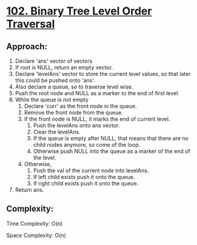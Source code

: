 # [102. Binary Tree Level Order Traversal](https://leetcode.com/problems/binary-tree-level-order-traversal/description/)

## Approach:
1. Declare 'ans' vector of vectors
2. If root is NULL, return an empty vector.
3. Declare 'levelAns' vector to store the current level values, so that later this could be pushed onto 'ans'.
4. Also declare a queue, so to traverse level wise.
5. Push the root node and NULL as a marker to the end of first level.
6. While the queue is not empty
     1. Declare 'curr' as the front node in the queue.
     2. Remove the front node from the queue.
     3. If the front node is NULL, it marks the end of current level.
          1. Push the levelAns onto ans vector.
          2. Clear the levelAns.
          3. If the queue is empty after NULL, that means that there are no child nodes anymore, so come of the loop.
          4. Otherwise push NULL into the queue as a marker of the end of the level.
     4. Otherwise,
          1. Push the val of the current node into levelAns.
          2. If left child exists push it onto the queue.
          3. If right child exists push it onto the queue.
7. Return ans.

## Complexity:

Time Complexity: O(n)

Space Complexity: O(n)
